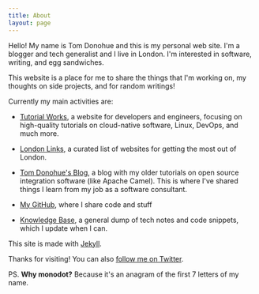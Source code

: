 ```yaml
---
title: About
layout: page
---
```


Hello! My name is Tom Donohue and this is my personal web site. I'm a blogger and tech generalist and I live in London. I'm interested in software, writing, and egg sandwiches. 

This website is a place for me to share the things that I'm working on, my thoughts on side projects, and for random writings!

Currently my main activities are:

- [Tutorial Works](https://www.tutorialworks.com), a website for developers and engineers, focusing on high-quality tutorials on cloud-native software, Linux, DevOps, and much more. 

- [London Links](https://london-links.netlify.app), a curated list of websites for getting the most out of London.

- [Tom Donohue's Blog](https://tomd.xyz), a blog with my older tutorials on open source integration software (like Apache Camel). This is where I've shared things I learn from my job as a software consultant.

- [My GitHub](https://github.com/monodot), where I share code and stuff

- [Knowledge Base](https://kb.tomd.xyz), a general dump of tech notes and code snippets, which I update when I can.

This site is made with [Jekyll](https://jekyllrb.com/).

Thanks for visiting! You can also [follow me on Twitter](https://twitter.com/monodot).

PS. **Why monodot?** Because it's an anagram of the first 7 letters of my name.
